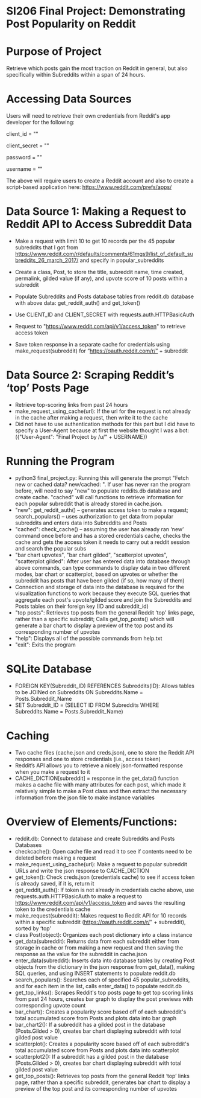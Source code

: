 # SI206 Final Project: Demonstrating Post Popularity on Reddit

# Purpose of Project
Retrieve which posts gain the most traction on Reddit in general, but also specifically within Subreddits within a span of 24 hours.

# Accessing Data Sources
Users will need to retrieve their own credentials from Reddit's app developer for the following:

client_id = ""

client_secret = ""

password = ""

username = ""

The above will require users to create a Reddit account and also to create a script-based application here: https://www.reddit.com/prefs/apps/ 

# Data Source 1: Making a Request to Reddit API to Access Subreddit Data
- Make a request with limit 10 to get 10 records per the 45 popular subreddits that I got from https://www.reddit.com/r/defaults/comments/61mgs9/list_of_default_subreddits_26_march_2017/ and specify in popular_subreddits

- Create a class, Post, to store the title, subreddit name, time created, permalink, gilded value (if any), and upvote score of 10           posts within a subreddit

- Populate Subreddits and Posts database tables from reddit.db database with above data: get_reddit_auth() and get_token()

- Use CLIENT_ID and CLIENT_SECRET with requests.auth.HTTPBasicAuth

- Request to "https://www.reddit.com/api/v1/access_token" to retrieve access token

- Save token response in a separate cache for credentials using make_request(subreddit) for “https://oauth.reddit.com/r/” + subreddit

# Data Source 2: Scraping Reddit’s ‘top’ Posts Page

- Retrieve top-scoring links from past 24 hours
- make_request_using_cache(url): If the url for the request is not already in the cache after making a request, then write it to the cache
- Did not have to use authentication methods for this part but I did have to specify a User-Agent because at first the website thought I was a bot: ({"User-Agent": "Final Project by /u/" + USERNAME})

# Running the Program
- python3 final_project.py: Running this will generate the prompt "Fetch new or cached data? new/cached: ". If user has never ran the program before, will need to say "new" to populate reddits.db database and create cache. "cached" will call functions to retrieve information for each popular subreddit that is already stored in cache.json.
- "new": get_reddit_auth() – generates access token to make a request; search_populars() – uses authorization to get data from popular subreddits and enters data into Subreddits and Posts
- "cached": check_cache() – assuming the user has already ran ‘new’ command once before and has a stored credentials cache, checks the cache and gets the access token it needs to carry out a reddit session and search the popular subs
- "bar chart upvotes", "bar chart gilded", "scatterplot upvotes", "scatterplot gilded": After user has entered data into database through above commands, can type commands to display data in two different modes, bar chart or scatterplot, based on upvotes or whether the subreddit has posts that have been gilded (if so, how many of them)
- Connection and storage of data into the database is required for the visualization functions to work because they execute                 SQL queries that aggregate each post's upvote/gilded score and join the Subreddits and Posts tables on their foreign key                   (ID and subreddit_id)
- "top posts": Retrieves top posts from the general Reddit ‘top’ links page, rather than a specific subreddit; Calls get_top_posts() which will generate a bar chart to display a preview of the top post and its corresponding number of upvotes
- "help": Displays all of the possible commands from help.txt
- "exit": Exits the program

# SQLite Database
- FOREIGN KEY(Subreddit_ID) REFERENCES Subreddits(ID): Allows tables to be JOINed on Subreddits ON Subreddits.Name = Posts.Subreddit_Name
- SET Subreddit_ID = (SELECT ID FROM Subreddits WHERE Subreddits.Name = Posts.Subreddit_Name)

              
# Caching
- Two cache files (cache.json and creds.json), one to store the Reddit API responses and one to store credentials (i.e., access token)
- Reddit’s API allows you to retrieve a nicely json-formatted response when you make a request to it
- CACHE_DICTION[subreddit] = response in the get_data() function makes a cache file with many attributes for each post, which made it relatively simple to make a Post class and then extract the necessary information from the json file to make instance variables

# Overview of Elements/Functions:
- reddit.db: Connect to database and create Subreddits and Posts Databases
- checkcache(): Open cache file and read it to see if contents need to be deleted before making a request
- make_request_using_cache(url): Make a request to popular subreddit URLs and write the json response to CACHE_DICTION
- get_token(): Check creds.json (credentials cache) to see if access token is already saved, if it is, return it
- get_reddit_auth(): If token is not already in credentials cache above, use requests.auth.HTTPBasicAuth to make a request to               https://www.reddit.com/api/v1/access_token and saves the resulting token to the credentials cache
- make_request(subreddit): Makes request to Reddit API for 10 records within a specific subreddit (https://oauth.reddit.com/r/" +           subreddit), sorted by ‘top’
- class Post(object): Organizes each post dictionary into a class instance
- get_data(subreddit): Returns data from each subreddit either from storage in cache or from making a new request and then saving           the response as the value for the subreddit in cache.json
- enter_data(subreddit): Inserts data into database tables by creating Post objects from the dictionary in the json response from           get_data(), making SQL queries, and using INSERT statements to populate reddit.db
- search_populars(): Searches each of specified 45 popular_subreddits, and for each item in the list, calls enter_data() to populate         reddit.db
- get_top_links(): Scrapes Reddit's top posts page to get top scoring links from past 24 hours, creates bar graph to display the             post previews with corresponding upvote count
- bar_chart(): Creates a popularity score based off of each subreddit's total accumulated score from Posts and plots data into bar           graph
- bar_chart2(): If a subreddit has a gilded post in the database (Posts.Gilded > 0), creates bar chart displaying subreddit with             total gilded post value
- scatterplot(): Creates a popularity score based off of each subreddit's total accumulated score from Posts and plots data into             scatterplot
- scatterplot2(): If a subreddit has a gilded post in the database (Posts.Gilded > 0), creates bar chart displaying subreddit with           total gilded post value
- get_top_posts(): Retrieves top posts from the general Reddit ‘top’ links page, rather than a specific subreddit, generates bar chart to display a preview of the top post and its corresponding number of upvotes
